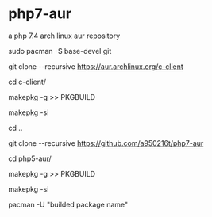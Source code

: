 # php7-aur
a php 7.4 arch linux aur repository

sudo pacman -S base-devel git

git clone --recursive https://aur.archlinux.org/c-client

cd c-client/

makepkg -g >> PKGBUILD

makepkg -si

cd ..

git clone --recursive https://github.com/a950216t/php7-aur

cd php5-aur/

makepkg -g >> PKGBUILD

makepkg -si

pacman -U "builded package name"